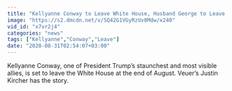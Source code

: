 ```yaml
---
title: "Kellyanne Conway to Leave White House, Husband George to Leave Lincoln Project to Focus on Family"
image: "https://s2.dmcdn.net/v/SQ42G1VGyRzUv8Mdw/x240"
vid_id: "x7vr2j4"
categories: "news"
tags: ["Kellyanne","Conway","Leave"]
date: "2020-08-31T02:54:07+03:00"
---
```

Kellyanne Conway, one of President Trump’s staunchest and most visible allies, is set to leave the White House at the end of August. Veuer’s Justin Kircher has the story.
